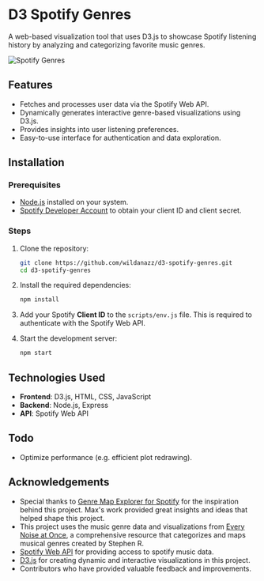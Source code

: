 # D3 Spotify Genres

A web-based visualization tool that uses D3.js to showcase Spotify listening history by analyzing and categorizing favorite music genres.

![Spotify Genres](./data/image.png)

## Features

- Fetches and processes user data via the Spotify Web API.
- Dynamically generates interactive genre-based visualizations using D3.js.
- Provides insights into user listening preferences.
- Easy-to-use interface for authentication and data exploration.

## Installation

### Prerequisites

- [Node.js](https://nodejs.org/) installed on your system.
- [Spotify Developer Account](https://developer.spotify.com/) to obtain your client ID and client secret.

### Steps

1. Clone the repository:

   ```bash
   git clone https://github.com/wildanazz/d3-spotify-genres.git
   cd d3-spotify-genres
   ```

2. Install the required dependencies:

   ```bash
   npm install
   ```

3. Add your Spotify **Client ID** to the `scripts/env.js` file. This is required to authenticate with the Spotify Web API.

4. Start the development server:

   ```bash
   npm start
   ```

## Technologies Used

- **Frontend**: D3.js, HTML, CSS, JavaScript
- **Backend**: Node.js, Express
- **API**: Spotify Web API

## Todo

- Optimize performance (e.g. efficient plot redrawing).

## Acknowledgements

- Special thanks to [Genre Map Explorer for Spotify](https://observablehq.com/@mjbo/genre-map-explorer-for-spotify) for the inspiration behind this project. Max's work provided great insights and ideas that helped shape this project.
- This project uses the music genre data and visualizations from [Every Noise at Once](https://everynoise.com/), a comprehensive resource that categorizes and maps musical genres created by Stephen R.
- [Spotify Web API](https://developer.spotify.com/documentation/web-api/) for providing access to spotify music data.
- [D3.js](https://d3js.org/) for creating dynamic and interactive visualizations in this project.
- Contributors who have provided valuable feedback and improvements.
